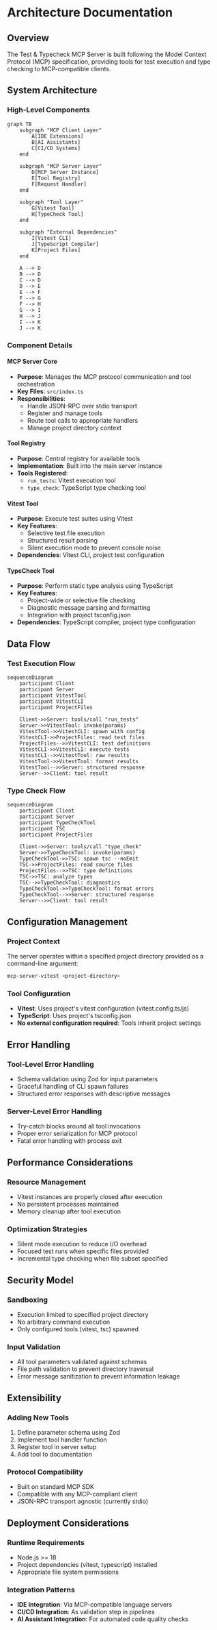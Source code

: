 # Architecture Documentation

## Overview
The Test & Typecheck MCP Server is built following the Model Context Protocol (MCP) specification, providing tools for test execution and type checking to MCP-compatible clients.

## System Architecture

### High-Level Components

```mermaid
graph TB
    subgraph "MCP Client Layer"
        A[IDE Extensions]
        B[AI Assistants]
        C[CI/CD Systems]
    end
    
    subgraph "MCP Server Layer"
        D[MCP Server Instance]
        E[Tool Registry]
        F[Request Handler]
    end
    
    subgraph "Tool Layer"
        G[Vitest Tool]
        H[TypeCheck Tool]
    end
    
    subgraph "External Dependencies"
        I[Vitest CLI]
        J[TypeScript Compiler]
        K[Project Files]
    end
    
    A --> D
    B --> D
    C --> D
    D --> E
    E --> F
    F --> G
    F --> H
    G --> I
    H --> J
    I --> K
    J --> K
```

### Component Details

#### MCP Server Core
- **Purpose**: Manages the MCP protocol communication and tool orchestration
- **Key Files**: `src/index.ts`
- **Responsibilities**:
  - Handle JSON-RPC over stdio transport
  - Register and manage tools
  - Route tool calls to appropriate handlers
  - Manage project directory context

#### Tool Registry
- **Purpose**: Central registry for available tools
- **Implementation**: Built into the main server instance
- **Tools Registered**:
  - `run_tests`: Vitest execution tool
  - `type_check`: TypeScript type checking tool

#### Vitest Tool
- **Purpose**: Execute test suites using Vitest
- **Key Features**:
  - Selective test file execution
  - Structured result parsing
  - Silent execution mode to prevent console noise
- **Dependencies**: Vitest CLI, project test configuration

#### TypeCheck Tool  
- **Purpose**: Perform static type analysis using TypeScript
- **Key Features**:
  - Project-wide or selective file checking
  - Diagnostic message parsing and formatting
  - Integration with project tsconfig.json
- **Dependencies**: TypeScript compiler, project type configuration

## Data Flow

### Test Execution Flow
```mermaid
sequenceDiagram
    participant Client
    participant Server
    participant VitestTool
    participant VitestCLI
    participant ProjectFiles
    
    Client->>Server: tools/call "run_tests"
    Server->>VitestTool: invoke(params)
    VitestTool->>VitestCLI: spawn with config
    VitestCLI->>ProjectFiles: read test files
    ProjectFiles-->>VitestCLI: test definitions
    VitestCLI->>VitestCLI: execute tests
    VitestCLI-->>VitestTool: raw results
    VitestTool->>VitestTool: format results
    VitestTool-->>Server: structured response
    Server-->>Client: tool result
```

### Type Check Flow
```mermaid
sequenceDiagram
    participant Client
    participant Server
    participant TypeCheckTool
    participant TSC
    participant ProjectFiles
    
    Client->>Server: tools/call "type_check"
    Server->>TypeCheckTool: invoke(params)
    TypeCheckTool->>TSC: spawn tsc --noEmit
    TSC->>ProjectFiles: read source files
    ProjectFiles-->>TSC: type definitions
    TSC->>TSC: analyze types
    TSC-->>TypeCheckTool: diagnostics
    TypeCheckTool->>TypeCheckTool: format errors
    TypeCheckTool-->>Server: structured response
    Server-->>Client: tool result
```

## Configuration Management

### Project Context
The server operates within a specified project directory provided as a command-line argument:
```bash
mcp-server-vitest <project-directory>
```

### Tool Configuration
- **Vitest**: Uses project's vitest configuration (vitest.config.ts/js)
- **TypeScript**: Uses project's tsconfig.json
- **No external configuration required**: Tools inherit project settings

## Error Handling

### Tool-Level Error Handling
- Schema validation using Zod for input parameters
- Graceful handling of CLI spawn failures
- Structured error responses with descriptive messages

### Server-Level Error Handling
- Try-catch blocks around all tool invocations
- Proper error serialization for MCP protocol
- Fatal error handling with process exit

## Performance Considerations

### Resource Management
- Vitest instances are properly closed after execution
- No persistent processes maintained
- Memory cleanup after tool execution

### Optimization Strategies
- Silent mode execution to reduce I/O overhead
- Focused test runs when specific files provided
- Incremental type checking when file subset specified

## Security Model

### Sandboxing
- Execution limited to specified project directory
- No arbitrary command execution
- Only configured tools (vitest, tsc) spawned

### Input Validation
- All tool parameters validated against schemas
- File path validation to prevent directory traversal
- Error message sanitization to prevent information leakage

## Extensibility

### Adding New Tools
1. Define parameter schema using Zod
2. Implement tool handler function
3. Register tool in server setup
4. Add tool to documentation

### Protocol Compatibility
- Built on standard MCP SDK
- Compatible with any MCP-compliant client
- JSON-RPC transport agnostic (currently stdio)

## Deployment Considerations

### Runtime Requirements
- Node.js >= 18
- Project dependencies (vitest, typescript) installed
- Appropriate file system permissions

### Integration Patterns
- **IDE Integration**: Via MCP-compatible language servers
- **CI/CD Integration**: As validation step in pipelines  
- **AI Assistant Integration**: For automated code quality checks